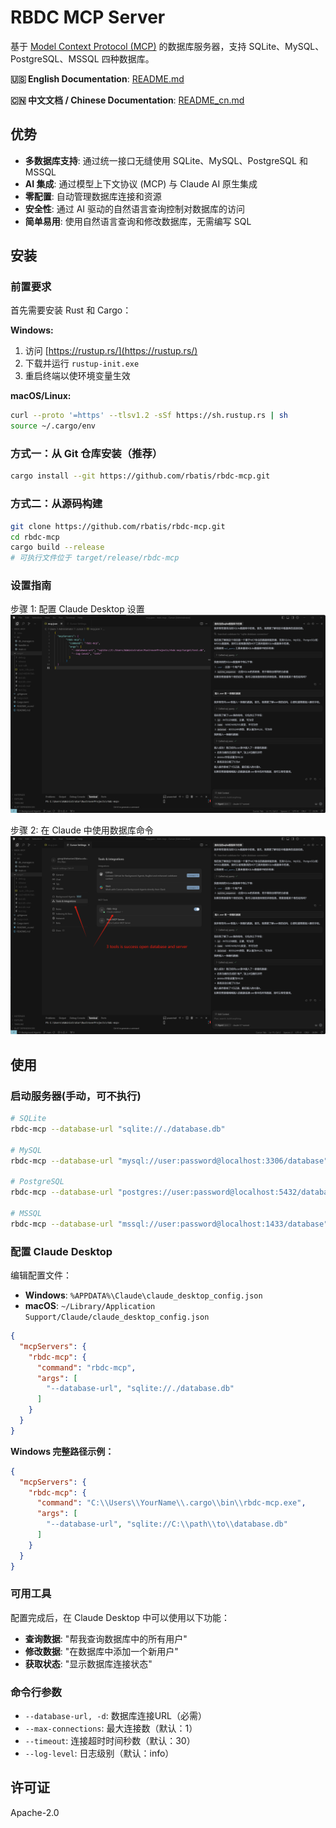 # RBDC MCP Server

基于 [Model Context Protocol (MCP)](https://modelcontextprotocol.io) 的数据库服务器，支持 SQLite、MySQL、PostgreSQL、MSSQL 四种数据库。

**🇺🇸 English Documentation**: [README.md](./README.md)

**🇨🇳 中文文档 / Chinese Documentation**: [README_cn.md](./README_cn.md)

## 优势

- **多数据库支持**: 通过统一接口无缝使用 SQLite、MySQL、PostgreSQL 和 MSSQL
- **AI 集成**: 通过模型上下文协议 (MCP) 与 Claude AI 原生集成
- **零配置**: 自动管理数据库连接和资源
- **安全性**: 通过 AI 驱动的自然语言查询控制对数据库的访问
- **简单易用**: 使用自然语言查询和修改数据库，无需编写 SQL

## 安装

### 前置要求

首先需要安装 Rust 和 Cargo：

**Windows:**
1. 访问 [https://rustup.rs/](https://rustup.rs/)
2. 下载并运行 `rustup-init.exe`
3. 重启终端以使环境变量生效

**macOS/Linux:**
```bash
curl --proto '=https' --tlsv1.2 -sSf https://sh.rustup.rs | sh
source ~/.cargo/env
```

### 方式一：从 Git 仓库安装（推荐）
```bash
cargo install --git https://github.com/rbatis/rbdc-mcp.git
```

### 方式二：从源码构建
```bash
git clone https://github.com/rbatis/rbdc-mcp.git
cd rbdc-mcp
cargo build --release
# 可执行文件位于 target/release/rbdc-mcp
```

### 设置指南

步骤 1: 配置 Claude Desktop 设置
![步骤 1: 配置](./step1.png)

步骤 2: 在 Claude 中使用数据库命令
![步骤 2: 使用](./step2.png)

## 使用

### 启动服务器(手动，可不执行)
```bash
# SQLite
rbdc-mcp --database-url "sqlite://./database.db"

# MySQL  
rbdc-mcp --database-url "mysql://user:password@localhost:3306/database"

# PostgreSQL
rbdc-mcp --database-url "postgres://user:password@localhost:5432/database"

# MSSQL
rbdc-mcp --database-url "mssql://user:password@localhost:1433/database"
```

### 配置 Claude Desktop

编辑配置文件：
- **Windows**: `%APPDATA%\Claude\claude_desktop_config.json`
- **macOS**: `~/Library/Application Support/Claude/claude_desktop_config.json`

```json
{
  "mcpServers": {
    "rbdc-mcp": {
      "command": "rbdc-mcp",
      "args": [
        "--database-url", "sqlite://./database.db"
      ]
    }
  }
}
```

**Windows 完整路径示例：**
```json
{
  "mcpServers": {
    "rbdc-mcp": {
      "command": "C:\\Users\\YourName\\.cargo\\bin\\rbdc-mcp.exe",
      "args": [
        "--database-url", "sqlite://C:\\path\\to\\database.db"
      ]
    }
  }
}
```

### 可用工具

配置完成后，在 Claude Desktop 中可以使用以下功能：

- **查询数据**: "帮我查询数据库中的所有用户"
- **修改数据**: "在数据库中添加一个新用户"  
- **获取状态**: "显示数据库连接状态"

### 命令行参数

- `--database-url, -d`: 数据库连接URL（必需）
- `--max-connections`: 最大连接数（默认：1）
- `--timeout`: 连接超时时间秒数（默认：30）
- `--log-level`: 日志级别（默认：info）

## 许可证

Apache-2.0 